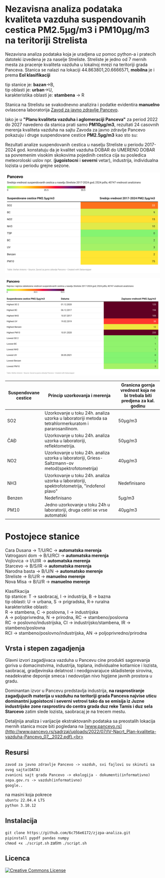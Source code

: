 # Nezavisna analiza podataka kvaliteta vazduha suspendovanih cestica PM2.5µg/m3 i PM10µg/m3 na teritoriji Strelista

Nezavisna analiza podataka koja je uradjena uz pomoc python-a i pratecih datoteki izvedena je za naselje Streliste. Streliste je jedno od 7 mernih mesta za pracenje kvaliteta vazduha u lokalnoj mrezi na teritoriji grada Panceva. Stanica se nalazi na lokaciji 44.863801,20.6666571, **mobilna** je  i prema **Eol klasifikaciji** 

tip stanice je: **bazan**->B,<br> 
tip oblasti je: **urban**->U,<br>
karakteristika oblasti je: **stambena** -> R<br> 

Stanica na Strelistu se svakodnevno analizira i podatke evidentira **manuelno** ovlascena laboratorija [Zavod za javno zdravlje Pancevo](https://www.zjzpa.org.rs/vazduh/).<br>

Iako je u **"Planu kvaliteta vazduha i aglomeraciji  Panceva"** za period 2022 do 2027 navedeno da stanica prati samo **PM10µg/m3**, rezultati 24  casovnih merenja kvaliteta vazduha na sajtu Zavoda za javno zdravlje Pancevo pokazuju i druge 
suspendovane cestice **PM2.5µg/m3** kao sto su:<br>

Rezultati analize suspendovanih cestica u naselju Streliste u periodu 2017-2024 god. konstatuju da je kvalitet vazduha DOBAR do UMERENO DOBAR sa povremenim visokim skokovima pojedinih cestica cija su posledica meteoroloski uslov npr. (**jugoistocni** i **severni** vetar), industrija, individualna lozista u periodu grejne sezone.<br>
<p align="center">
  <img src="https://github.com/6c756e6172/zjzpa-analiza/blob/main/median.png?raw=true" />
</p>

<p align="center">
  <img src="https://github.com/6c756e6172/zjzpa-analiza/blob/main/min-max.png?raw=true" />
</p>

|Suspendovane cestice | Princip uzorkovanja i merenja | Granicna gornja vrednost koja ne bi trebala biti predjena za kal. godinu           
|----------------|----------------|----------------| 
|SO2                |Uzorkovanje u toku 24h. analiza uzorka u laboratoriji metoda sa tetrahlormerkuratom i pararosanilinom. | 50µg/m3
ČAĐ				|	Uzorkovanje u toku 24h. analiza uzorka u laboratoriji, reflektometrija.| 50µg/m3
NO2				| Uzorkovanje u toku 24h. analiza uzorka u laboratoriji, Griess-Saltzmann-ov metod(spektrofotometrija)| 40µg/m3
NH3				| Uzorkovanje u toku 24h. analiza uzorka u laboratoriji, spektrofotometrija, "indofenol plavo"| Nedefinisano
Benzen			| Nedefinisano | 5µg/m3
PM10          | Jedno uzorkovanje u toku 24h u laboratoriji, druga cetiri se vrse automatski| 40µg/m3

# Postojece stanice

Cara Dusana -> T/U/RC -> **automatska merenja**<br>
Vatrogasni dom -> B/U/RCI -> **automatska merenja**<br>
Vojlovica -> I/U/IR -> **automatska merenja**<br>
Starcevo -> B/S/IR -> **automatska merenja**<br>
Narodna basta -> B/U/N -> **automatsko merenje**<br>
Streliste -> B/U/R -> **manuelno merenje**<br>
Nova Misa -> B/U/R -> **manuelno merenje**<br>

Klasifikacija<br> 
tip stanice: T -> saobracaj, I -> industrija, B -> bazna<br>
tip oblasti: U -> urbana, S -> prigradska, R-> ruralna<br>
karakteristike oblasti: <br>
R -> stambena, C -> poslovna, I -> industrijska<br>
A -> poljoprivredna, N -> prirodna, RC -> stambeno/poslovna<br>
RC -> poslovno/industrijska, CI -> industrijsko/stambena, IR -> stambeno/poslovna<br>
RCI -> stambeno/poslovno/industrijska, AN -> poljoprivredno/prirodna<br>

## Vrsta i stepen zagadjenja

Glavni izvori zagadjivaca vazduha u Pancevu cine produkti sagorevanja goriva u domacinstvima, industrija, toplana, individualne kotlarnice i lozista, saobracaj, gradjevinska delatnost i neodgovarajuce skladistenje sirovina, neadekvatne deponije smeca i nedovoljan nivo higijene javnih prostora u gradu.<br>

Dominantan izvor u Pancevu predstavlja industrija, **na rasprostiranje zagadjujucih materija u vazduhu na teritoriji grada Panceva najvise uticu dominantni jugoistocni i severni vetrovi tako da se emisija iz Juzne industrijske zone rasprostiru do centra grada duz reke Tamis i duz sela Starcevo** zatim slede lozista, saobracaj je na trecem mestu.<br>

Detaljnija analiza i varijacije ekstraktovanih podataka sa preostalih lokacija mernih stanica moze biti pogledana na [www.pancevo.rs](http://www.pancevo.rs/sadrzaj/uploads/2022/07/IV-Nacrt_Plan-kvaliteta-vazduha-Pancevo_07__2022.pdf).<br>

## Resursi
`zavod za javno zdravlje Pancevo -> vazduh, svi fajlovi su skinuti sa ovog sajta(DATA)`<br>
`zvanicni sajt grada Pancevo -> ekologija - dokumenti(informativno)`<br>
`sepa.gov.rs -> vazduh(informativno)`<br>
`google..`

na masini koja pokrece<br>
`ubuntu 22.04.4 LTS`<br>
`python 3.10.12`<br>

## Instalacija
`git clone https://github.com/6c756e6172/zjzpa-analiza.git`<br>
`pipinstall pypdf pandas numpy`<br>
`chmod +x ./script.sh` zatim `./script.sh`<br> 

## Licenca
[![Creative Commons License](https://i.creativecommons.org/l/by-nc-nd/4.0/88x31.png)](http://creativecommons.org/licenses/by-nc-nd/4.0/)
